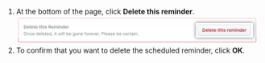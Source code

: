 1. At the bottom of the page, click **Delete this reminder**.
![Delete a scheduled reminder button](/assets/images/help/settings/scheduled-reminders-delete.png)
1. To confirm that you want to delete the scheduled reminder, click **OK**.
